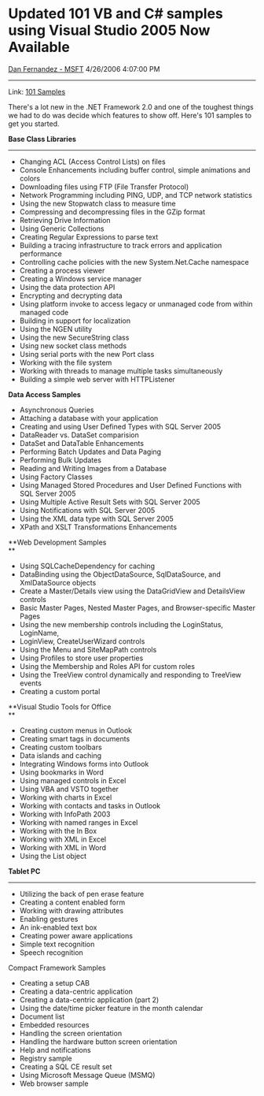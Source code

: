 <div id="page">

# Updated 101 VB and C\# samples using Visual Studio 2005 Now Available

[Dan Fernandez -
MSFT](https://social.msdn.microsoft.com/profile/Dan%20Fernandez%20-%20MSFT)
4/26/2006 4:07:00 PM

-----

<div id="content">

Link: [101
Samples](http://msdn.microsoft.com/vstudio/downloads/101samples/default.aspx)

There's a lot new in the .NET Framework 2.0 and one of the toughest
things we had to do was decide which features to show off. Here's 101
samples to get you started.  

  
**Base Class Libraries**

****

  - Changing ACL (Access Control Lists) on files
  - Console Enhancements including buffer control, simple animations and
    colors
  - Downloading files using FTP (File Transfer Protocol)
  - Network Programming including PING, UDP, and TCP network statistics
  - Using the new Stopwatch class to measure time
  - Compressing and decompressing files in the GZip format
  - Retrieving Drive Information
  - Using Generic Collections
  - Creating Regular Expressions to parse text 
  - Building a tracing infrastructure to track errors and application
    performance
  - Controlling cache policies with the new System.Net.Cache namespace
  - Creating a process viewer
  - Creating a Windows service manager
  - Using the data protection API
  - Encrypting and decrypting data
  - Using platform invoke to access legacy or unmanaged code from within
    managed code  
  - Building in support for localization
  - Using the NGEN utility
  - Using the new SecureString class
  - Using new socket class methods
  - Using serial ports with the new Port class
  - Working with the file system
  - Working with threads to manage multiple tasks simultaneously
  - Building a simple web server with HTTPListener 

**Data Access Samples**

  - Asynchronous Queries
  - Attaching a database with your application
  - Creating and using User Defined Types with SQL Server 2005
  - DataReader vs. DataSet comparision
  - DataSet and DataTable Enhancements
  - Performing Batch Updates and Data Paging
  - Performing Bulk Updates
  - Reading and Writing Images from a Database  
  - Using Factory Classes
  - Using Managed Stored Procedures and User Defined Functions with SQL
    Server 2005
  - Using Multiple Active Result Sets with SQL Server 2005
  - Using Notifications with SQL Server 2005
  - Using the XML data type with SQL Server 2005
  - XPath and XSLT Transformations Enhancements

**Web Development Samples  
**

  - Using SQLCacheDependency for caching
  - DataBinding using the ObjectDataSource, SqlDataSource, and
    XmlDataSource objects
  - Create a Master/Details view using the DataGridView and DetailsView
    controls
  - Basic Master Pages, Nested Master Pages, and Browser-specific Master
    Pages
  - Using the new membership controls including the LoginStatus,
    LoginName,
  - LoginView, CreateUserWizard controls 
  - Using the Menu and SiteMapPath controls
  - Using Profiles to store user properties
  - Using the Membership and Roles API for custom roles
  - Using the TreeView control dynamically and responding to TreeView
    events
  - Creating a custom portal 

**Visual Studio Tools for Office  
**

  - Creating custom menus in Outlook
  - Creating smart tags in documents
  - Creating custom toolbars
  - Data islands and caching
  - Integrating Windows forms into Outlook
  - Using bookmarks in Word
  - Using managed controls in Excel
  - Using VBA and VSTO together 
  - Working with charts in Excel
  - Working with contacts and tasks in Outlook
  - Working with InfoPath 2003
  - Working with named ranges in Excel
  - Working with the In Box
  - Working with XML in Excel
  - Working with XML in Word
  - Using the List object 

**Tablet PC**

****

  - Utilizing the back of pen erase feature
  - Creating a content enabled form
  - Working with drawing attributes
  - Enabling gestures 
  - An ink-enabled text box
  - Creating power aware applications
  - Simple text recognition
  - Speech recognition 

Compact Framework Samples  

  - Creating a setup CAB
  - Creating a data-centric application
  - Creating a data-centric application (part 2)
  - Using the date/time picker feature in the month calendar
  - Document list
  - Embedded resources
  - Handling the screen orientation
  - Handling the hardware button screen orientation
  - Help and notifications
  - Registry sample
  - Creating a SQL CE result set
  - Using Microsoft Message Queue (MSMQ)
  - Web browser sample 

</div>

</div>
